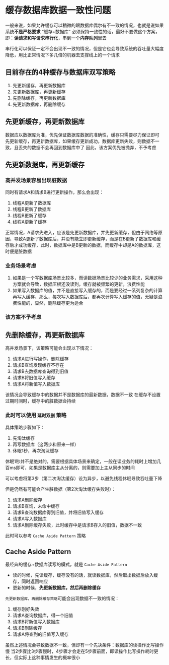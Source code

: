 # 缓存数据库数据一致性问题

一般来说，如果允许缓存可以稍微的跟数据库偶尔有不一致的情况，也就是说如果系统**不是严格要求** “缓存+数据库” 必须保持一致性的话，最好不要做这个方案，即：**读请求和写请求串行化**，串到一个**内存队列**里去

串行化可以保证一定不会出现不一致的情况，但是它也会导致系统的吞吐量大幅度降低，用比正常情况下多几倍的机器去支撑线上的一个请求

## 目前存在的4种缓存与数据库双写策略

1. 先更新缓存，再更新数据库
2. 先更新数据库，再更新缓存
3. 先删除缓存，再更新数据库
4. 先更新数据库，再删除缓存

## 先更新缓存，再更新数据库

数据应以数据库为准，优先保证数据库数据的准确性，缓存只需要尽力保证即可
先更新缓存，再更新数据库，如果缓存更新成功，数据库更新失败，则数据不一致，且丢失的数据不会再回到数据库中了
因此，该方案优先被抛弃，不予考虑

## 先更新数据库，再更新缓存

### 高并发场景容易出现脏数据

同时有请求A和请求B进行更新操作，那么会出现：

1. 线程A更新了数据库
2. 线程B更新了数据库
3. 线程B更新了缓存
4. 线程A更新了缓存

正常情况，A请求先进入，应该是先更新数据库，并先更新缓存，但由于网络等原因，导致A更新了数据库后，并没有能立即更新缓存，而是在B更新了数据库和缓存后才成功缓存，此时，数据库中是B更新的数据，而缓存中却是A的数据库，这时便是脏数据

### 业务场景考虑

1. 如果是一个写数据库场景比较多，而读数据场景比较少的业务需求，采用这种方案就会导致，数据压根还没读到，缓存就被频繁的更新，浪费性能
2. 如果写入数据库的值，并不是直接写入缓存的，而是要经过一系列复杂的计算再写入缓存，那么，每次写入数据库后，都再次计算写入缓存的值，无疑是浪费性能的，显然，删除缓存更为适合

### 该方案不予考虑

## 先删除缓存，再更新数据库

高并发场景下，该策略可能会出现以下情况：

1. 请求A进行写操作，删除缓存
2. 请求B查询发现缓存不存在
3. 请求B去数据库查询得到旧值
4. 请求B将旧值写入缓存
5. 请求A将新值写入数据库

该情况会导致缓存中的数据并不是数据库的最新数据，数据不一致
在缓存不设置过期时间时，缓存中的脏数据会持续

### 此时可以使用 `延时双删` 策略

具体策略步骤如下：

1. 先淘汰缓存
2. 再写数据库（这两步和原来一样）
3. 休眠1秒，再次淘汰缓存

休眠1秒并不是绝对的，需要根据具体场景来确定，一般在读业务的耗时上增加几百ms即可，如果是数据库主从分离的，则需要加上主从同步的时间

可以考虑将第3步（第二次淘汰缓存）设为异步，以避免线程休眠导致吞吐量下降

但是仍然有可能会产生脏数据（第2次淘汰缓存失败时）：

1. 请求A删除缓存
2. 请求B查询，未命中缓存
3. 请求B查询数据库得到旧值，并将旧值写入缓存
4. 请求A写入数据库
5. 请求A删除缓存失败，此时缓存中是请求B存入的旧值，数据不一致

此时可以参考 `Cache Aside Pattern` 策略

## Cache Aside Pattern

最经典的缓存+数据库读写的模式，就是 `Cache Aside Pattern`

+ 读的时候，先读缓存，缓存没有的话，就读数据库，然后取出数据后放入缓存，同时返回响应
+ 更新的时候，**先更新数据库，然后再删除缓存**

`先更新数据库，再删除缓存策略`可能会出现数据不一致的情况：

1. 缓存刚好失效
2. 请求A查询数据库，得一个旧值
3. 请求B将新值写入数据库
4. 请求B删除缓存
5. 请求A将查到的旧值写入缓存

虽然上述情况会导致数据不一致，但却有一个先决条件：数据库的读操作比写操作慢
当2步骤比3步骤慢时，4步骤才会走在5步骤前面，即读操作比写操作耗时更长，但实际上这种事情发生的概率很小
